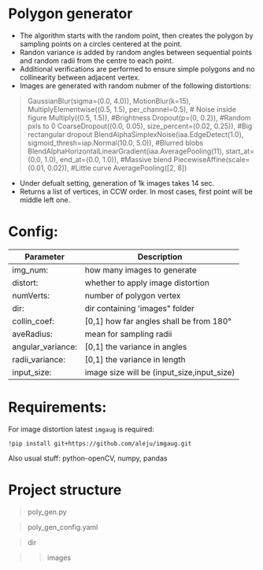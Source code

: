 # Polygon generator

* The algorithm starts with the random point, then creates the polygon by sampling points on a circles centered at the point. 
* Randon variance is added by random angles between sequential points and random radii from the centre to each point.
* Additional verifications are performed to ensure simple polygons and no collinearity between adjacent vertex.
* Images are generated with random nubmer of the following distortions:
>    GaussianBlur(sigma=(0.0, 4.0)),
>    MotionBlur(k=15),
>   MultiplyElementwise((0.5, 1.5), per_channel=0.5), # Noise inside figure
>    Multiply((0.5, 1.5)), #Brightness
>    Dropout(p=(0, 0.2)), #Random pxls to 0
>    CoarseDropout((0.0, 0.05), size_percent=(0.02, 0.25)), #Big rectangular dropout
>    BlendAlphaSimplexNoise(iaa.EdgeDetect(1.0), sigmoid_thresh=iap.Normal(10.0, 5.0)), #Blurred blobs
>    BlendAlphaHorizontalLinearGradient(iaa.AveragePooling(11), start_at=(0.0, 1.0), end_at=(0.0, 1.0)), #Massive blend
>    PiecewiseAffine(scale=(0.01, 0.02)), #Little curve
>    AveragePooling([2, 8])

* Under defualt setting, generation of 1k images takes 14 sec.
* Returns a list of vertices, in CCW order. In most cases, first point will be middle left one.

# Config:

|Parameter | Description|
|---------------------|-------------------------------------------|
|img_num: | how many images to generate|
| distort:  | whether to apply image distortion|
| numVerts:  | number of polygon vertex|
| dir:       | dir containing 'images" folder|
| collin_coef: | [0,1] how far angles shall be from 180°|
| aveRadius: | mean for sampling radii|
| angular_variance: | [0,1] the variance in angles|
| radii_variance: | [0,1] the variance in length|
| input_size: | image size will be (input_size,input_size)|

# Requirements:

For image distortion latest ```imgaug``` is required:

```!pip install git+https://github.com/aleju/imgaug.git```

Also usual stuff: python-openCV, numpy, pandas

# Project structure

> poly_gen.py

> poly_gen_config.yaml

> dir

>>images
